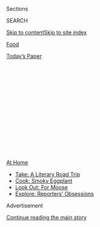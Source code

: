 <div id="app">

<div>

<div>

<div>

<div class="NYTAppHideMasthead css-1q2w90k e1suatyy0">

<div class="section css-ui9rw0 e1suatyy2">

<div class="css-eph4ug er09x8g0">

<div class="css-6n7j50">

</div>

<span class="css-1dv1kvn">Sections</span>

<div class="css-10488qs">

<span class="css-1dv1kvn">SEARCH</span>

</div>

[Skip to content](#site-content)[Skip to site
index](#site-index)

</div>

<div id="masthead-section-label" class="css-1wr3we4 eaxe0e00">

[Food](https://www.nytimes.com/section/food)

</div>

<div class="css-10698na e1huz5gh0">

</div>

</div>

<div id="masthead-bar-one" class="section hasLinks css-15hmgas e1csuq9d3">

<div class="css-uqyvli e1csuq9d0">

</div>

<div class="css-1uqjmks e1csuq9d1">

</div>

<div class="css-9e9ivx">

[](https://myaccount.nytimes.com/auth/login?response_type=cookie&client_id=vi)

</div>

<div class="css-1bvtpon e1csuq9d2">

[Today’s
Paper](https://www.nytimes.com/section/todayspaper)

</div>

</div>

</div>

</div>

<div data-aria-hidden="false">

<div id="site-content" data-role="main">

<div>

<div class="css-1aor85t" style="opacity:0.000000001;z-index:-1;visibility:hidden">

<div class="css-1hqnpie">

<div class="css-epjblv">

<span class="css-17xtcya">[Food](/section/food)</span><span class="css-x15j1o">|</span><span class="css-fwqvlz">Zooming
In on Bill Buford’s Latest
Obsession</span>

</div>

<div class="css-k008qs">

<div class="css-1iwv8en">

<span class="css-18z7m18"></span>

<div>

</div>

</div>

<span class="css-1n6z4y">https://nyti.ms/30x2GKX</span>

<div class="css-1705lsu">

<div class="css-4xjgmj">

<div class="css-4skfbu" data-role="toolbar" data-aria-label="Social Media Share buttons, Save button, and Comments Panel with current comment count" data-testid="share-tools">

  - 
  - 
  - 
  - 
    
    <div class="css-6n7j50">
    
    </div>

  - 
  - 

</div>

</div>

</div>

</div>

</div>

</div>

<div id="NYT_TOP_BANNER_REGION" class="css-13pd83m">

<div>

<div id="maps-athome-menu" class="section interactive-content interactive-size-medium css-1edisqu">

<div class="css-17ih8de interactive-body">

<div class="at-home-nav__innerContainer">

<div class="at-home-nav__title">

[At
Home](https://www.nytimes.com/spotlight/at-home?action=click&pgtype=Article&state=default&region=TOP_BANNER&context=at_home_menu)

</div>

  - [Take: A Literary Road
    Trip](https://www.nytimes.com/2020/07/28/books/time-for-a-literary-road-trip.html?action=click&pgtype=Article&state=default&region=TOP_BANNER&context=at_home_menu)
  - [Cook: Smoky
    Eggplant](https://www.nytimes.com/2020/07/29/magazine/bored-with-your-home-cooking-some-smoky-eggplant-will-fix-that.html?action=click&pgtype=Article&state=default&region=TOP_BANNER&context=at_home_menu)
  - [Look Out: For
    Moose](https://www.nytimes.com/2020/07/27/travel/moose-michigan-isle-royale.html?action=click&pgtype=Article&state=default&region=TOP_BANNER&context=at_home_menu)
  - [Explore: Reporters’
    Obsessions](https://www.nytimes.com/interactive/2020/at-home/even-more-reporters-editors-diaries-lists-recommendations.html?action=click&pgtype=Article&state=default&region=TOP_BANNER&context=at_home_menu)

</div>

</div>

</div>

</div>

</div>

<div id="top-wrapper" class="css-1sy8kpn">

<div id="top-slug" class="css-l9onyx">

Advertisement

</div>

[Continue reading the main
story](#after-top)

<div class="ad top-wrapper" style="text-align:center;height:100%;display:block;min-height:250px">

<div id="top" class="place-ad" data-position="top" data-size-key="top">

</div>

</div>

<div id="after-top">

</div>

</div>

<div>

<div id="sponsor-wrapper" class="css-1hyfx7x">

<div id="sponsor-slug" class="css-19vbshk">

Supported by

</div>

[Continue reading the main
story](#after-sponsor)

<div id="sponsor" class="ad sponsor-wrapper" style="text-align:center;height:100%;display:block">

</div>

<div id="after-sponsor">

</div>

</div>

<div class="css-186x18t">

</div>

<div class="css-1vkm6nb ehdk2mb0">

# Zooming In on Bill Buford’s Latest Obsession

</div>

The author spent more than a decade seeking the heart of French cuisine
for his new book, “Dirt.” But in quarantine, he just wants to make the
perfect chicken.

<div class="css-79elbk" data-testid="photoviewer-wrapper">

<div class="css-z3e15g" data-testid="photoviewer-wrapper-hidden">

</div>

<div class="css-1a48zt4 ehw59r15" data-testid="photoviewer-children">

![<span class="css-16f3y1r e13ogyst0" data-aria-hidden="true">Bill
Buford, the author of a new book about French food, spent the spring
poaching chicken in his apartment off Union
Square.</span><span class="css-cnj6d5 e1z0qqy90" itemprop="copyrightHolder"><span class="css-1ly73wi e1tej78p0">Credit...</span><span><span>Brittainy
Newman for The New York
Times</span></span></span>](https://static01.nyt.com/images/2020/07/22/dining/21Buford1/21Buford1-articleLarge.jpg?quality=75&auto=webp&disable=upscale)

</div>

</div>

<div class="css-18e8msd">

<div class="css-vp77d3 epjyd6m0">

<div class="css-1baulvz">

By [<span class="css-1baulvz last-byline" itemprop="name">Pete
Wells</span>](https://www.nytimes.com/by/pete-wells)

</div>

</div>

  - July 21,
    2020

  - 
    
    <div class="css-4xjgmj">
    
    <div class="css-d8bdto" data-role="toolbar" data-aria-label="Social Media Share buttons, Save button, and Comments Panel with current comment count" data-testid="share-tools">
    
      - 
      - 
      - 
      - 
        
        <div class="css-6n7j50">
        
        </div>
    
      - 
      - 
    
    </div>
    
    </div>

</div>

</div>

<div class="section meteredContent css-1r7ky0e" name="articleBody" itemprop="articleBody">

<div class="css-1fanzo5 StoryBodyCompanionColumn">

<div class="css-53u6y8">

Last month, the writer Bill Buford attempted to teach me, using Zoom,
how to bone, stuff, tie and poach a chicken. It was something like one
of those MasterClasses that everybody is watching these days, except
that those run for 20 minutes, and my lesson lasted more than six hours.
It may not have been the longest Zoom call in history, but I suspect it
set a record for Zoom calls with a strong focus on boneless poultry.

It came about because for the past few months Mr. Buford has been on
what he calls “a chicken kick.” He tends to get preoccupied with a
recipe or technique or ingredient and keep coming back to it, over and
over, until a new obsession takes hold. Recently he went on a mayonnaise
kick, whisking grapeseed oil into egg yolks a drop at a time, sometimes
adding the zest of a couple of lemons, a trick he learned when he worked
for the chef [Michel
Richard](https://www.nytimes.com/2016/08/16/dining/michel-richard-dead.html).

Several years ago, Mr. Buford went on a bread kick. He made the dough
with flour he brought back from his last trip to France, a flour that he
said was “magical in the way that Bob’s flour was magical” — Bob being
what everybody called Yves Richard, a baker in Lyon who gave Mr. Buford
his first apprenticeship after he moved to that city with his family in
2008. He said that as soon as the magical French flour ran out, “I
thought, ‘There’s no point in making bread.’”

The roots of all three kicks are recounted in Mr. Buford’s latest book,
“[Dirt: Adventures in Lyon as a Chef in Training, Father, and Sleuth
Looking for the Secret of French
Cooking](https://www.nytimes.com/2020/05/25/books/review-dirt-bill-buford.html?searchResultPosition=1).”
As in his previous two books, Mr. Buford’s reportorial method is to
embed himself with his subjects so completely that he becomes almost
indistinguishable from them.

</div>

</div>

<div class="css-1fanzo5 StoryBodyCompanionColumn">

<div class="css-53u6y8">

In “Among the Thugs,” he got so caught up in the culture of violent
English soccer fans that he was beaten up by the police. (“It’s
surprisingly painful to be beaten,” he said.) Pursuing his interest in
Italian cuisine, the subject of “Heat,” he spent so much time with the
chef Mario Batali that Mr. Batali seemed to forget that he was being
watched by a very sharp and observant journalist who was taking notes on
his crude patter and sexualized behavior years before [multiple women
accused
him](https://www.nytimes.com/2019/03/06/dining/mario-batali-bastianich-restaurants.html)
of assault, abuse and harassment.

“Dirt” is the story of how Mr. Buford tried to understand the food of
France by learning to cook it. For this, he moved to Lyon with his wife,
[Jessica Green](https://twitter.com/jessicahgreen), and their twin sons;
took classes at the [Institut Paul
Bocuse](https://en.institutpaulbocuse.com/), just outside the city; and
eventually persuaded the chef [Mathieu
Viannay](https://www.instagram.com/mathieuviannay/) to let him volunteer
in the kitchen of [La Mère Brazier](https://lamerebrazier.fr/en/).

</div>

</div>

<div class="css-79elbk" data-testid="photoviewer-wrapper">

<div class="css-z3e15g" data-testid="photoviewer-wrapper-hidden">

</div>

<div class="css-1a48zt4 ehw59r15" data-testid="photoviewer-children">

![<span class="css-16f3y1r e13ogyst0" data-aria-hidden="true">Mathieu
Viannay, left, the chef of La Mère Brazier, put Mr. Buford to work
cooking Lyonnaise
cuisine.</span><span class="css-cnj6d5 e1z0qqy90" itemprop="copyrightHolder"><span class="css-1ly73wi e1tej78p0">Credit...</span><span>Hemis/Alamy
Stock
Photo</span></span>](https://static01.nyt.com/images/2020/07/22/dining/21Buford2/21Buford2-articleLarge.jpg?quality=75&auto=webp&disable=upscale)

</div>

</div>

<div class="css-1fanzo5 StoryBodyCompanionColumn">

<div class="css-53u6y8">

The idea was to stay nine months. In Mr. Buford’s world, though,
departure dates, deadlines and other end points in time are more or less
hypothetical. Not flight times — they turned out to be real, as he
learned when he and the boys missed the plane to Lyon that was supposed
to begin their new life there, where Ms. Green was already waiting. He
writes that his call to her from the airport was “the nadir of our
married life.” Once they arrived, though, the family did not move back
to New York for almost five years.

In January, I asked Mr. Buford if we could cook together, making
something he had learned in Lyon. At first he was going to have a dinner
party. We were still talking in March when dinner parties began to seem
unwise and then were banned. We finally settled on a video call.

</div>

</div>

<div class="css-1fanzo5 StoryBodyCompanionColumn">

<div class="css-53u6y8">

Whenever we talked or emailed, he would suggest different elaborations
on the basic theme of poached chicken, and after a while just talking
about chicken with Mr. Buford seemed at least as interesting as cooking
it.

Perhaps he would slide truffle slices under the skin for poulet en
demi-deuil, the rarely seen chicken in half-mourning made famous by
Eugènie Brazier, the chef who founded La Mère Brazier. I wanted to see
that. But I was also intrigued by another dish that had become a
signature of [Paul
Bocuse](https://www.nytimes.com/2018/01/20/obituaries/paul-bocuse-dead.html?searchResultPosition=1),
who had passed through the kitchen of La Mère Brazier in the 1950s:
poulet en vessie, a whole bird steamed inside a pig’s
bladder.

</div>

</div>

<div class="css-79elbk" data-testid="photoviewer-wrapper">

<div class="css-z3e15g" data-testid="photoviewer-wrapper-hidden">

</div>

<div class="css-1a48zt4 ehw59r15" data-testid="photoviewer-children">

<div class="css-1xdhyk6 erfvjey0">

<span class="css-1ly73wi e1tej78p0">Image</span>

<div class="css-zjzyr8">

<div data-testid="lazyimage-container" style="height:257.77777777777777px">

</div>

</div>

</div>

<span class="css-16f3y1r e13ogyst0" data-aria-hidden="true">Paul Bocuse
was nearly as towering a figure in Lyon as his
toque.</span><span class="css-cnj6d5 e1z0qqy90" itemprop="copyrightHolder"><span class="css-1ly73wi e1tej78p0">Credit...</span><span>Jeff
Pachoud/Agence France-Presse — Getty Images</span></span>

</div>

</div>

<div class="css-1fanzo5 StoryBodyCompanionColumn">

<div class="css-53u6y8">

In “Dirt,” Mr. Buford described the appearance of the bladder during
cooking with a sense of wonder that stuck with me: “a beautifully
golden, nearly translucent beach ball that some maniac is still
insisting on pumping more air into. Also, you can see the chicken\!”

One day Mr. Buford called to say that a parcel of bladders had arrived
(“they look like socks”), but that he had also been talking to a
producer [at NPR about making chicken en
vessie](https://www.npr.org/2020/05/08/852496954/in-dirt-bill-buford-is-able-to-offer-an-authentic-adventure-in-french-cooking).
Would I mind if we cooked something else?

I did not mind. We had never exactly settled on poulet en vessie, and
the French have so many other ways to cook a
chicken.

</div>

</div>

<div class="css-79elbk" data-testid="photoviewer-wrapper">

<div class="css-z3e15g" data-testid="photoviewer-wrapper-hidden">

</div>

<div class="css-1a48zt4 ehw59r15" data-testid="photoviewer-children">

<div class="css-1xdhyk6 erfvjey0">

<span class="css-1ly73wi e1tej78p0">Image</span>

<div class="css-zjzyr8">

<div data-testid="lazyimage-container" style="height:257.77777777777777px">

</div>

</div>

</div>

<span class="css-16f3y1r e13ogyst0" data-aria-hidden="true">Paul
Dench-Layton of Violet Hill Farm was a major supplier of Mr. Buford’s
quarantine
chickens.</span><span class="css-cnj6d5 e1z0qqy90" itemprop="copyrightHolder"><span class="css-1ly73wi e1tej78p0">Credit...</span><span>Brittainy
Newman for The New York Times</span></span>

</div>

</div>

<div class="css-1fanzo5 StoryBodyCompanionColumn">

<div class="css-53u6y8">

There would be more discussions about chickens before we got together on
Zoom, but finally, one day at 2:30 p.m., I clicked a link and Mr.
Buford’s face appeared on my screen.

</div>

</div>

<div class="css-1fanzo5 StoryBodyCompanionColumn">

<div class="css-53u6y8">

He was wearing an apron. He had also finished his prep work. I found an
apron, tied it on and chopped piles of mushrooms, parsley and bread
crumbs as fast as I could. Mr. Buford seemed to be in no hurry.

“We split our duties, and Jessica usually takes over the school nights,
because she tends to get food on the table more punctually than I do,”
he said. It was a Friday, though, one of the days when he is allowed to
cook, and there was an understanding in the house that dinner might be
served on the later side.

Almost an hour had passed before we made our first approach to the
chickens. Mr. Buford had me nick out the wishbone first. Off went the
wing tips, and then he showed me how to slip the point of the knife into
the small socket where the wing joins the carcass, running the point of
the blade around the hollow place. Without any slicing of meat or sawing
of bone, the joint swung
free.

</div>

</div>

<div class="css-79elbk" data-testid="photoviewer-wrapper">

<div class="css-z3e15g" data-testid="photoviewer-wrapper-hidden">

</div>

<div class="css-1a48zt4 ehw59r15" data-testid="photoviewer-children">

<div class="css-1xdhyk6 erfvjey0">

<span class="css-1ly73wi e1tej78p0">Image</span>

<div class="css-zjzyr8">

<div data-testid="lazyimage-container" style="height:257.77777777777777px">

</div>

</div>

</div>

<span class="css-16f3y1r e13ogyst0" data-aria-hidden="true">Mr. Buford
showing the reporter his low-temperature method for poaching a
chicken.</span><span class="css-cnj6d5 e1z0qqy90" itemprop="copyrightHolder"><span class="css-1ly73wi e1tej78p0">Credit...</span><span>Pete
Wells/The New York Times</span></span>

</div>

</div>

<div class="css-1fanzo5 StoryBodyCompanionColumn">

<div class="css-53u6y8">

Then we began exploring the interior of the chicken leg, which becomes a
confusing place once you start taking out the bones. I angled my
laptop’s camera so he had a view of my cutting board. What was lying
there looked less and less like a bird.

“It helps to reassemble the chicken every so often so you know where you
are,” he said.

His patient manner was nothing like the rushed, barking tone he
describes inside La Mère Brazier. “Dirt” depicts the sadism and bullying
Mr. Buford experienced in the kitchen, and the sexism and racism shown
to other workers. A Malaysian culinary student is taken on as a
stagiaire; everybody calls him Jackie Chan. Even Mr. Buford did it until
he learned the student’s name, Chern Hwei Gan. A female cook, perhaps
the first since the days of Eugènie Brazier, was addressed as
“Mademoiselle” for two weeks. After that, all pretense of respect was
dropped, and the chef de partie would pretend to “mount her from behind”
each time she passed.

</div>

</div>

<div class="css-1fanzo5 StoryBodyCompanionColumn">

<div class="css-53u6y8">

For the epilogue, Mr. Buford tracked them down to see how the
mistreatment had affected their careers. Mr. Chern went on to open what
Mr. Buford calls a [“witty and anarchic” restaurant in
Dijon](https://www.parapluie-dijon.com/). The female cook, though, gave
up on restaurant kitchens and went into the fashion business. “Her
cooking spirit had been crushed,” he writes.

“Dirt” is more explicit about the damage done by masculine aggression
and volatility in the kitchen than “Heat,” published in 2006. In that
book, Mr. Batali is seen acting coarsely, making sexual suggestions
toward at least one female employee. The author’s tone, though, is
nonjudgmental. I asked Mr. Buford if he regretted that now.

“I think I felt pretty confident in the weight of the observations,” he
said. “A lot of the observations were not loaded in their presentation
but loaded in their content. And I think that’s what works.”

The book, which for years remained one of the only pieces of journalism
that showed the uglier side of Mr. Batali’s bacchanalian drive, caused a
rift between the two men. “Mario hated it, and it took him a long time
to get over it,” he said. “He described it as ‘standing naked in front
of a mirror for 24 hours.’”

By 4:30, with Mr. Buford’s video guidance, I had successfully taken out
all the chicken bones that seemed to matter. I’d spread the chicken out
like an open paperback and covered it with parsley, mushrooms and bread.
Mr. Buford showed me how to tie the bird into a neat bundle with a
wrap-and-twist motion that I’ve seen butchers make but have never been
able to copy.

“Now we poach them,” he said. The trick of this was to keep the stock
between 150 and 160 degrees, well below boiling, barely hot enough to
decorate the surface of the liquid with slow fingers of steam. The
steady, moderate heat of the stock mimics the sous vide method. In fact,
chicken breasts are now cooked sous vide with an immersion circulator at
La Mère Brazier.

Mr. Buford prefers the older, low-tech method because he gets two
delicious things out of one recipe: very tender chicken breasts and
double-strength chicken stock. During the lockdown, he began taking it
one step beyond, boning several chickens, poaching them and then cooking
the stock a second time, with the carcasses. He called it “chicken
squared.”

</div>

</div>

<div class="css-1fanzo5 StoryBodyCompanionColumn">

<div class="css-53u6y8">

Earlier, I had asked Mr. Buford how the restaurants of a city once
famous for its female chefs — Brazier was one of many mères in Lyon —
had come to be dominated by men such as Bocuse.

He pointed to the generation that followed the mères, including Bocuse’s
father and Fernand Point of [La
Pyramide](https://www.lapyramide.com/en/) in Vienne, who went off to
train in expensive hotels before coming back to take over the family
business.

“In hotels then, you would be taught the brigade system, which would be
[Escoffier](https://www.nytimes.com/1961/04/16/archives/chef-of-chefs-he-was-escoffier-the-most-renowned-man-ever-to-wear-a.html),”
he said. “You’re learning an expertise that the mères didn’t have. Also,
if you have that training, you’re not doing home cooking. You’re being
taught to do grand cuisine.”

The brigade system became standard in ambitious French restaurants, as
did a more stylized form of cooking that took pains to set itself apart
from what the mères had achieved.

It would take several generations for French women to regain what had
been taken from them. Now, Mr. Buford said, “There’s a whole generation
of female chefs in France who are better at the men’s game than the men.
They’re brilliant and tough and they all had to force their way through
the heaps of abuse they faced entering those kitchens.”

By 5:15, both birds were in the pot. Clearly, a glass of wine was called
for.

</div>

</div>

<div class="css-79elbk" data-testid="photoviewer-wrapper">

<div class="css-z3e15g" data-testid="photoviewer-wrapper-hidden">

</div>

<div class="css-1a48zt4 ehw59r15" data-testid="photoviewer-children">

<div class="css-1xdhyk6 erfvjey0">

<span class="css-1ly73wi e1tej78p0">Image</span>

<div class="css-zjzyr8">

<div data-testid="lazyimage-container" style="height:257.77777777777777px">

</div>

</div>

</div>

<span class="css-16f3y1r e13ogyst0" data-aria-hidden="true">Mr. Buford
and his wife, Jessica Green, shown here in 2017, once worked together in
the fiction department of The New
Yorker.</span><span class="css-cnj6d5 e1z0qqy90" itemprop="copyrightHolder"><span class="css-1ly73wi e1tej78p0">Credit...</span><span>Patrick
McMullan/Getty Images</span></span>

</div>

</div>

<div class="css-1fanzo5 StoryBodyCompanionColumn">

<div class="css-53u6y8">

Mr. Buford called Ms. Green to join our Zoom cocktail hour. About 20
years ago, when I was writing news releases for The New Yorker, she had
worked in the fiction department and Mr. Buford had been the fiction
editor. The three of us never had a drink together, though.

</div>

</div>

<div class="css-1fanzo5 StoryBodyCompanionColumn">

<div class="css-53u6y8">

I had opened a Sardinian vermentino. Mr. Buford and Ms. Green had a long
colloquy about whether they had a vermentino in the house from Sardinia
or anywhere else. No. A riesling, perhaps? They settled on a Chablis,
taking it out to a small patio behind their apartment.

Ms. Green is a wine writer and educator. While the couple lived in
France, she earned a diploma from the Wine & Spirit Education Trust in
Mâcon. In the first year, though, she took care of 3-year-old twins
while Mr. Buford learned to cook.

“They all the time said no to me,” Ms. Green said. “They walked home
from the library barefoot one day because I got tired of fighting with
them about putting on their shoes. And you were never there.”

This was addressed to Mr. Buford, who nodded.

“This was not a job I would have applied for,” she said. “And I did that
all over the earth. I spent most of that first year taking them on
trips.”

The boys are 14 now. The New Yorker has hired them to make videos of
their father’s cooking kicks.

“Frederick is the bossy-pants director and George is the genuinely
bossy-pants cinematographer,” Mr. Buford said. “They’re not getting a
lot and they’ve got no rights whatsoever, but they’re already talking
about what they’re going to do with the money. And they’re quietly
expressing disappointment that I haven’t turned in another piece.”

Once a few glasses of wine had been put down, Mr. Buford and I went back
to our kitchens. His chicken was nearly cooked. Mine was not. He began
to whisking up a variation on sauce suprême that would incorporate
sherry vinegar and mustard made with grape must.

“It’s one of the secret weapons I picked up from Mère Brazier kitchen,”
he said. “It looks like caviar. I love it.”

</div>

</div>

<div class="css-1fanzo5 StoryBodyCompanionColumn">

<div class="css-53u6y8">

In theory, we were going to use the poaching stock for our sauces and
for rice pilaf. In reality, there wasn’t enough for both things, and we
used quarts of stock we had bought from [Cascun
Farm](https://www.cascunfarm.com/) just in case.

The conversation turned back to his family’s time in Lyon. Mr. Buford
said that they would have become eligible for French citizenship if they
had stayed a few more months. I asked him what happened.

“We ran out of money,” he said. “I wasn’t earning money writing a book
that took much, much longer than I thought it was going to take.”

The writing of “Dirt,” which he sold to Knopf in 2008, consumed 12
years. By May, when it was published, Mr. Richard had died — both Mr.
Richards, the chef and the bread-baking Mr. Richard known as Bob. So had
other subjects and characters in the book. So had its editor, Sonny
Mehta. This is all recounted in an epilogue called “Just About Everybody
Dies.”

</div>

</div>

<div class="css-79elbk" data-testid="photoviewer-wrapper">

<div class="css-z3e15g" data-testid="photoviewer-wrapper-hidden">

</div>

<div class="css-1a48zt4 ehw59r15" data-testid="photoviewer-children">

<div class="css-1xdhyk6 erfvjey0">

<span class="css-1ly73wi e1tej78p0">Image</span>

<div class="css-zjzyr8">

<div data-testid="lazyimage-container" style="height:309.3333333333333px">

</div>

</div>

</div>

<span class="css-16f3y1r e13ogyst0" data-aria-hidden="true">This chicken
breast in cream uses a stove-top approximation of a sous vide
technique.</span><span class="css-cnj6d5 e1z0qqy90" itemprop="copyrightHolder"><span class="css-1ly73wi e1tej78p0">Credit...</span><span>Andrew
Purcell for The New York Times. Food Stylist: Carrie
Purcell.</span></span>

</div>

</div>

<div class="css-1fanzo5 StoryBodyCompanionColumn">

<div class="css-53u6y8">

At 7:30, Mr. Buford told his wife that dinner would be ready in half an
hour. He brushed the poached chicken with orange juice and butter to
help it brown, and put it into the oven along with a casserole of rice
pilaf. I asked if he’d used stock for the rice.

“I used it for the rice and I used other stock for the sauce, but I’m
not using it for the zucchini I’m about to do,” he said.

</div>

</div>

<div class="css-1fanzo5 StoryBodyCompanionColumn">

<div class="css-53u6y8">

Wait, zucchini?

It was about 8:15 when Mr. Buford told Ms. Green that it was time to
call the boys for dinner.

After Mr. Buford and I hung up, I tried to picture them all sitting down
together. When they grew up, the boys would almost certainly remember
when they didn’t have to go to school for months and their father kept
coming up with new ways to poach a chicken.

A few days later, according to Mr. Buford, Frederick looked in the
refrigerator. Once again, it was full of birds.

“So many?” he asked. “Why are we always eating chicken? I hate chicken.”

Recipes: **[Suprême de Volaille Fermière à la Crème (Chicken Breast in
Cream)](https://cooking.nytimes.com/recipes/1021177-supreme-de-volaille-fermiere-a-la-creme-chicken-breast-in-cream)**
| **[Cervelle de Canut (Herbed Cheese
Spread)](https://cooking.nytimes.com/recipes/1021178-cervelle-de-canut-herbed-cheese-spread)**

</div>

</div>

<div>

</div>

<div class="css-1fanzo5 StoryBodyCompanionColumn">

<div class="css-53u6y8">

*Follow* [*NYT Food on Twitter*](https://twitter.com/nytfood) *and*
[*NYT Cooking on Instagram*](https://www.instagram.com/nytcooking/)*,*
[*Facebook*](https://www.facebook.com/nytcooking/)*,*
[*YouTube*](https://www.youtube.com/nytcooking) *and*
[*Pinterest*](https://www.pinterest.com/nytcooking/)*.* [*Get regular
updates from NYT Cooking, with recipe suggestions, cooking tips and
shopping advice*](https://www.nytimes.com/newsletters/cooking)*.*

</div>

</div>

</div>

<div>

</div>

<div>

</div>

<div>

</div>

<div>

<div id="bottom-wrapper" class="css-1ede5it">

<div id="bottom-slug" class="css-l9onyx">

Advertisement

</div>

[Continue reading the main
story](#after-bottom)

<div id="bottom" class="ad bottom-wrapper" style="text-align:center;height:100%;display:block;min-height:90px">

</div>

<div id="after-bottom">

</div>

</div>

</div>

</div>

</div>

## Site Index

<div>

</div>

## Site Information Navigation

  - [© <span>2020</span> <span>The New York Times
    Company</span>](https://help.nytimes.com/hc/en-us/articles/115014792127-Copyright-notice)

<!-- end list -->

  - [NYTCo](https://www.nytco.com/)
  - [Contact
    Us](https://help.nytimes.com/hc/en-us/articles/115015385887-Contact-Us)
  - [Work with us](https://www.nytco.com/careers/)
  - [Advertise](https://nytmediakit.com/)
  - [T Brand Studio](http://www.tbrandstudio.com/)
  - [Your Ad
    Choices](https://www.nytimes.com/privacy/cookie-policy#how-do-i-manage-trackers)
  - [Privacy](https://www.nytimes.com/privacy)
  - [Terms of
    Service](https://help.nytimes.com/hc/en-us/articles/115014893428-Terms-of-service)
  - [Terms of
    Sale](https://help.nytimes.com/hc/en-us/articles/115014893968-Terms-of-sale)
  - [Site
    Map](https://spiderbites.nytimes.com)
  - [Help](https://help.nytimes.com/hc/en-us)
  - [Subscriptions](https://www.nytimes.com/subscription?campaignId=37WXW)

</div>

</div>

</div>

</div>
